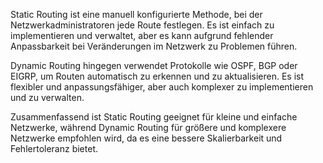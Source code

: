 Static Routing ist eine manuell konfigurierte Methode, bei der Netzwerkadministratoren jede Route festlegen. Es ist einfach zu implementieren und verwaltet, aber es kann aufgrund fehlender Anpassbarkeit bei Veränderungen im Netzwerk zu Problemen führen.

Dynamic Routing hingegen verwendet Protokolle wie OSPF, BGP oder EIGRP, um Routen automatisch zu erkennen und zu aktualisieren. Es ist flexibler und anpassungsfähiger, aber auch komplexer zu implementieren und zu verwalten.

Zusammenfassend ist Static Routing geeignet für kleine und einfache Netzwerke, während Dynamic Routing für größere und komplexere Netzwerke empfohlen wird, da es eine bessere Skalierbarkeit und Fehlertoleranz bietet.